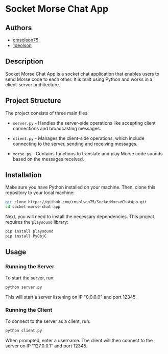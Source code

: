 # Socket Morse Chat App

## Authors 
- [cmsolson75](https://github.com/cmsolson75)
- [1deolson](https://github.com/1deolson)

## Description

Socket Morse Chat App is a socket chat application that enables users to send Morse code to each other. It is built using Python and works in a client-server architecture.

## Project Structure

The project consists of three main files:

- `server.py` - Handles the server-side operations like accepting client connections and broadcasting messages.

- `client.py` - Manages the client-side operations, which include connecting to the server, sending and receiving messages.

- `morse.py` - Contains functions to translate and play Morse code sounds based on the messages received.

## Installation

Make sure you have Python installed on your machine. Then, clone this repository to your local machine:

```bash
git clone https://github.com/cmsolson75/SocketMorseChatApp.git
cd socket-morse-chat-app
```

Next, you will need to install the necessary dependencies. This project requires the `playsound` library:

```bash
pip install playsound
pip install PyObjC
```

## Usage

### Running the Server

To start the server, run:

```bash
python server.py
```

This will start a server listening on IP "0.0.0.0" and port 12345.

### Running the Client

To connect to the server as a client, run:

```bash
python client.py
```

When prompted, enter a username. The client will then connect to the server on IP "127.0.0.1" and port 12345.

